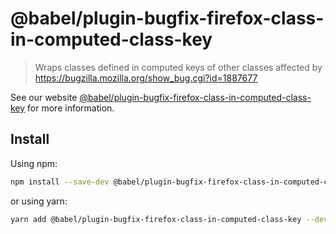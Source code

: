 # @babel/plugin-bugfix-firefox-class-in-computed-class-key

> Wraps classes defined in computed keys of other classes affected by <https://bugzilla.mozilla.org/show_bug.cgi?id=1887677>

See our website [@babel/plugin-bugfix-firefox-class-in-computed-class-key](https://babeljs.io/docs/babel-plugin-bugfix-firefox-class-in-computed-class-key) for more information.

## Install

Using npm:

```sh
npm install --save-dev @babel/plugin-bugfix-firefox-class-in-computed-class-key
```

or using yarn:

```sh
yarn add @babel/plugin-bugfix-firefox-class-in-computed-class-key --dev
```
